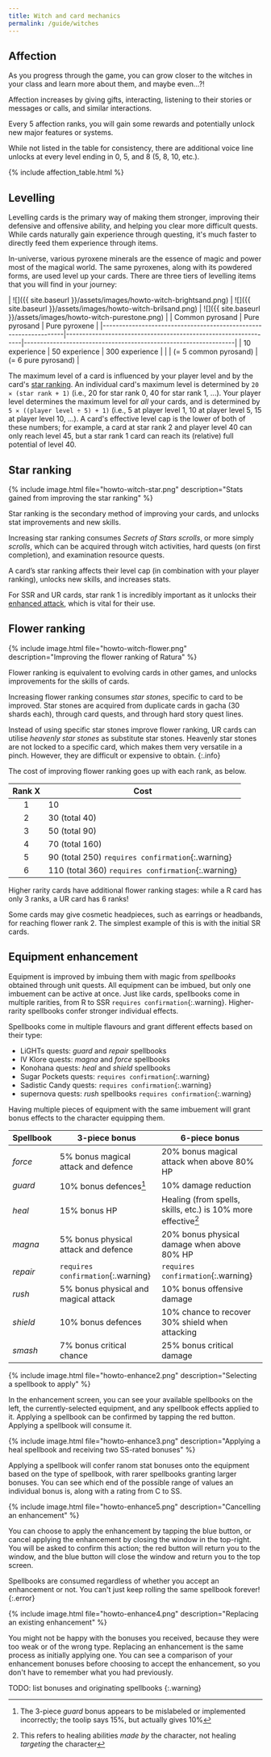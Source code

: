 ```yaml
---
title: Witch and card mechanics
permalink: /guide/witches
---
```


## Affection

As you progress through the game, you can grow closer to the witches in your
class and learn more about them, and maybe even...?!

Affection increases by giving gifts, interacting, listening to their stories or
messages or calls, and similar interactions.

Every 5 affection ranks, you will gain some rewards and potentially unlock new
major features or systems.

While not listed in the table for consistency, there are additional voice line
unlocks at every level ending in 0, 5, and 8 (5, 8, 10, etc.).

{% include affection_table.html %}

## Levelling

Levelling cards is the primary way of making them stronger, improving their
defensive and offensive ability, and helping you clear more difficult quests.
While cards naturally gain experience through questing, it's much faster to
directly feed them experience through items.

In-universe, various pyroxene minerals are the essence of magic and power most
of the magical world. The same pyroxenes, along with its powdered forms, are
used level up your cards. There are three tiers of levelling items that you will
find in your journey:

| ![]({{ site.baseurl }}/assets/images/howto-witch-brightsand.png) | ![]({{ site.baseurl }}/assets/images/howto-witch-brilsand.png) | ![]({{ site.baseurl }}/assets/images/howto-witch-purestone.png) |
| Common pyrosand                                                  | Pure pyrosand                                                  | Pure pyroxene                                                   |
|------------------------------------------------------------------|----------------------------------------------------------------|-----------------------------------------------------------------|
| 10 experience                                                    | 50 experience                                                  | 300 experience                                                  |
|                                                                  | (= 5 common pyrosand)                                          | (= 6 pure pyrosand)                                             |

The maximum level of a card is influenced by your player level and by the card's
[star ranking](#star-ranking). An individual card's maximum level is determined
by `20 ✕ (star rank + 1)` (i.e., 20 for star rank 0, 40 for star rank 1, ...).
Your player level determines the maximum level for *all* your cards, and is
determined by `5 ✕ ((player level ÷ 5) + 1)` (i.e., 5 at player level 1, 10 at
player level 5, 15 at player level 10, ...). A card's effective level cap is the
lower of both of these numbers; for example, a card at star rank 2 and player
level 40 can only reach level 45, but a star rank 1 card can reach its
(relative) full potential of level 40.

## Star ranking

{% include image.html file="howto-witch-star.png" description="Stats gained from
improving the star ranking" %}

Star ranking is the secondary method of improving your cards, and unlocks stat
improvements and new skills.

Increasing star ranking consumes *Secrets of Stars scrolls*, or more simply
*scrolls*, which can be acquired through witch activities, hard quests (on first
completion), and examination resource quests.

A card’s star ranking affects their level cap (in combination with your player
ranking), unlocks new skills, and increases stats.

For SSR and UR cards, star rank 1 is incredibly important as it unlocks their
[enhanced attack](battle#making-attacks), which is vital for their use.

## Flower ranking

{% include image.html file="howto-witch-flower.png" description="Improving the
flower ranking of Ratura" %}

Flower ranking is equivalent to evolving cards in other games, and unlocks
improvements for the skills of cards.

Increasing flower ranking consumes *star stones*, specific to card to be
improved. Star stones are acquired from duplicate cards in gacha (30 shards
each), through card quests, and through hard story quest lines.

Instead of using specific star stones improve flower ranking, UR cards can
utilise *heavenly star stones* as substitute star stones. Heavenly star stones
are not locked to a specific card, which makes them very versatile in a pinch.
However, they are difficult or expensive to obtain.
{:.info}

The cost of improving flower ranking goes up with each rank, as below.

| Rank X | Cost                                               |
|:------:|----------------------------------------------------|
| 1      | 10                                                 |
| 2      | 30 (total 40)                                      |
| 3      | 50 (total 90)                                      |
| 4      | 70 (total 160)                                     |
| 5      | 90 (total 250) `requires confirmation`{:.warning}  |
| 6      | 110 (total 360) `requires confirmation`{:.warning} |

Higher rarity cards have additional flower ranking stages: while a R card has
only 3 ranks, a UR card has 6 ranks!

Some cards may give cosmetic headpieces, such as earrings or headbands, for
reaching flower rank 2. The simplest example of this is with the initial SR
cards.

## Equipment enhancement

Equipment is improved by imbuing them with magic from *spellbooks* obtained
through unit quests. All equipment can be imbued, but only one imbuement can be
active at once. Just like cards, spellbooks come in multiple rarities, from R to
SSR `requires confirmation`{:.warning}. Higher-rarity spellbooks confer stronger
individual effects.

Spellbooks come in multiple flavours and grant different effects based on their type:

- LiGHTs quests: *guard* and *repair* spellbooks
- IV Klore quests: *magna* and *force* spellbooks
- Konohana quests: *heal* and *shield* spellbooks
- Sugar Pockets quests: `requires confirmation`{:.warning}
- Sadistic Candy quests: `requires confirmation`{:.warning}
- supernova quests: *rush* spellbooks `requires confirmation`{:.warning}

Having multiple pieces of equipment with the same imbuement will grant bonus
effects to the character equipping them.

| Spellbook | 3-piece bonus                        | 6-piece bonus                                                 |
|-----------|--------------------------------------|---------------------------------------------------------------|
| *force*   | 5% bonus magical attack and defence  | 20% bonus magical attack when above 80% HP                    |
| *guard*   | 10% bonus defences[^1]               | 10% damage reduction                                          |
| *heal*    | 15% bonus HP                         | Healing (from spells, skills, etc.) is 10% more effective[^2] |
| *magna*   | 5% bonus physical attack and defence | 20% bonus physical damage when above 80% HP                   |
| *repair*  | `requires confirmation`{:.warning}   | `requires confirmation`{:.warning}                            |
| *rush*    | 5% bonus physical and magical attack | 10% bonus offensive damage                                    |
| *shield*  | 10% bonus defences                   | 10% chance to recover 30% shield when attacking               |
| *smash*   | 7% bonus critical chance             | 25% bonus critical damage                                     |

[^1]: The 3-piece *guard* bonus appears to be mislabeled or implemented incorrectly; the toolip says 15%, but actually gives 10%
[^2]: This refers to healing abilities *made by* the character, not healing *targeting* the character

{% include image.html file="howto-enhance2.png" description="Selecting a spellbook to apply" %}

In the enhancement screen, you can see your available spellbooks on the left,
the currently-selected equipment, and any spellbook effects applied to it.
Applying a spellbook can be confirmed by tapping the red button. Applying a
spellbook will consume it.

{% include image.html file="howto-enhance3.png" description="Applying a heal spellbook and receiving two SS-rated bonuses" %}

Applying a spellbook will confer ranom stat bonuses onto the equipment based on
the type of spellbook, with rarer spellbooks granting larger bonuses. You can
see which end of the possible range of values an individual bonus is, along with
a rating from C to SS.

{% include image.html file="howto-enhance5.png" description="Cancelling an enhancement" %}

You can choose to apply the enhancement by tapping the blue button, or cancel
applying the enhancement by closing the window in the top-right. You will be
asked to confirm this action; the red button will return you to the window, and
the blue button will close the window and return you to the top screen.

Spellbooks are consumed regardless of whether you accept an enhancement or not. You can't just keep rolling the same spellbook forever!
{:.error}

{% include image.html file="howto-enhance4.png" description="Replacing an existing enhancement" %}

You might not be happy with the bonuses you received, because they were too weak
or of the wrong type. Replacing an enhancement is the same process as initially
applying one. You can see a comparison of your enhancement bonuses before
choosing to accept the enhancement, so you don't have to remember what you had
previously.

TODO: list bonuses and originating spellbooks
{:.warning}

